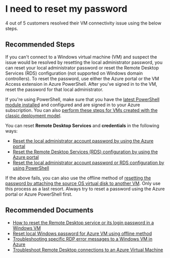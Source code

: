 <properties  
              pageTitle="I need to reset my password"
              description="I need to reset my password"
              service=""
              resource=""
              authors="summertgu,scottAzure"
              authorAlias="tiah,scotro"
              displayOrder=""
              selfHelpType="generic"
              supportTopicIds="32615529"
              resourceTags=""
              productPesIds="14749"
              cloudEnvironments="public"
/>

# I need to reset my password

4 out of 5 customers resolved their VM connectivity issue using the below steps.<br>

## **Recommended Steps**

If you can't connect to a Windows virtual machine (VM) and suspect the issue would be resolved by resetting the local administrator password, you can reset your local administrator password or reset the Remote Desktop Services (RDS) configuration (not supported on Windows domain controllers). To reset the password, use either the Azure portal or the VM Access extension in Azure PowerShell. After you've signed in to the VM, reset the password for that local administrator.

If you're using PowerShell, make sure that you have the [latest PowerShell module installed](https://docs.microsoft.com/powershell/azure/overview) and configured and are signed in to your Azure subscription. You can also [perform these steps for VMs created with the classic deployment model](https://docs.microsoft.com/azure/virtual-machines/windows/classic/reset-rdp).

You can reset **Remote Desktop Services** and **credentials** in the following ways:

* [Reset the local administrator account password by using the Azure portal](https://docs.microsoft.com/azure/virtual-machines/troubleshooting/reset-rdp#reset-the-local-administrator-account-password)<br>
* [Reset the Remote Desktop Services (RDS) configuration by using the Azure portal](https://docs.microsoft.com/azure/virtual-machines/troubleshooting/reset-rdp#reset-the-remote-desktop-services-configuration)<br>
* [Reset the local administrator account password or RDS configuration by using PowerShell](https://docs.microsoft.com/azure/virtual-machines/troubleshooting/reset-rdp#reset-by-using-the-vmaccess-extension-and-powershell)

If the above fails, you can also use the offline method of [resetting the password by attaching the source OS virtual disk to another VM](https://docs.microsoft.com/azure/virtual-machines/troubleshooting/reset-local-password-without-agent). Only use this process as a last resort. Always try to reset a password using the Azure portal or Azure PowerShell first.

## **Recommended Documents**

* [How to reset the Remote Desktop service or its login password in a Windows VM](https://docs.microsoft.com/azure/virtual-machines/troubleshooting/reset-rdp)<br>
* [Reset local Windows password for Azure VM using offline method](https://docs.microsoft.com/azure/virtual-machines/troubleshooting/reset-local-password-without-agent)<br>
* [Troubleshooting specific RDP error messages to a Windows VM in Azure](https://docs.microsoft.com/azure/virtual-machines/troubleshooting/troubleshoot-specific-rdp-errors)<br>
* [Troubleshoot Remote Desktop connections to an Azure Virtual Machine](https://docs.microsoft.com/azure/virtual-machines/troubleshooting/troubleshoot-rdp-connection)
